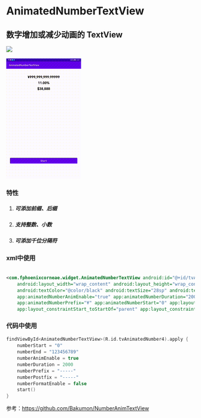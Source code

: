 # AnimatedNumberTextView

## 数字增加或减少动画的 TextView

[![](https://jitpack.io/v/FPhoenixCorneaE/AnimatedNumberTextView.svg)](https://jitpack.io/#FPhoenixCorneaE/AnimatedNumberTextView)

![](https://github.com/FPhoenixCorneaE/AnimatedNumberTextView/blob/main/images/animated-number-text.gif)



### 特性

1. ##### 可添加前缀、后缀
2. ##### 支持整数、小数
3. ##### 可添加千位分隔符



### xml中使用

```xml

<com.fphoenixcorneae.widget.AnimatedNumberTextView android:id="@+id/tvAnimatedNumber1"
    android:layout_width="wrap_content" android:layout_height="wrap_content" android:layout_marginTop="50dp"
    android:textColor="@color/black" android:textSize="28sp" android:textStyle="bold"
    app:animatedNumberAnimEnable="true" app:animatedNumberDuration="2000" app:animatedNumberEnd="999999999.99999"
    app:animatedNumberPrefix="¥" app:animatedNumberStart="0" app:layout_constraintEnd_toEndOf="parent"
    app:layout_constraintStart_toStartOf="parent" app:layout_constraintTop_toTopOf="parent" />
```



### 代码中使用

```kotlin
findViewById<AnimatedNumberTextView>(R.id.tvAnimatedNumber4).apply {
    numberStart = "0"
    numberEnd = "123456789"
    numberAnimEnable = true
    numberDuration = 2000
    numberPrefix = "-----"
    numberPostfix = "-----"
    numberFormatEnable = false
    start()
}
```

参考：https://github.com/Bakumon/NumberAnimTextView

